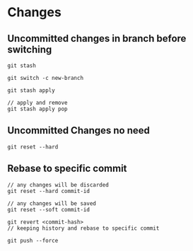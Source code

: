 # Changes

## Uncommitted changes in branch before switching

```shell
git stash

git switch -c new-branch

git stash apply

// apply and remove
git stash apply pop
```

## Uncommitted Changes no need

```shell
git reset --hard

```

## Rebase to specific commit

```shell
// any changes will be discarded
git reset --hard commit-id

// any changes will be saved
git reset --soft commit-id

git revert <commit-hash>
// keeping history and rebase to specific commit

git push --force
```
